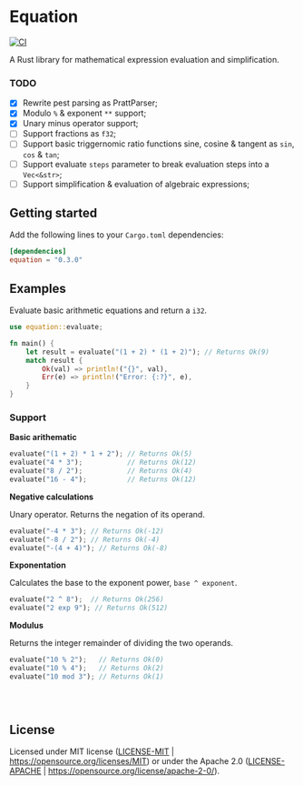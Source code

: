 # Equation

[![CI](https://github.com/davidrhyswhite/equation/actions/workflows/ci.yaml/badge.svg)](https://github.com/davidrhyswhite/equation/actions/workflows/ci.yaml)

A Rust library for mathematical expression evaluation and simplification.

### TODO

- [x] Rewrite pest parsing as PrattParser;
- [x] Modulo `%` & exponent `**` support;
- [x] Unary minus operator support;
- [ ] Support fractions as `f32`;
- [ ] Support basic triggernomic ratio functions sine, cosine & tangent as `sin`, `cos` & `tan`;
- [ ] Support evaluate `steps` parameter to break evaluation steps into a `Vec<&str>`;
- [ ] Support simplification & evaluation of algebraic expressions;

## Getting started

Add the following lines to your `Cargo.toml` dependencies:

```toml
[dependencies]
equation = "0.3.0"
```

## Examples

Evaluate basic arithmetic equations and return a `i32`.

```rust
use equation::evaluate;

fn main() {
    let result = evaluate("(1 + 2) * (1 + 2)"); // Returns Ok(9)
    match result {
        Ok(val) => println!("{}", val),
        Err(e) => println!("Error: {:?}", e),
    }
}
```

### Support

**Basic arithematic**

```rust
evaluate("(1 + 2) * 1 + 2"); // Returns Ok(5)
evaluate("4 * 3");           // Returns Ok(12)
evaluate("8 / 2");           // Returns Ok(4)
evaluate("16 - 4");          // Returns Ok(12)
```

**Negative calculations**

Unary operator. Returns the negation of its operand.

```rust
evaluate("-4 * 3"); // Returns Ok(-12)
evaluate("-8 / 2"); // Returns Ok(-4)
evaluate("-(4 + 4)"); // Returns Ok(-8)
```

**Exponentation**

Calculates the base to the exponent power, `base ^ exponent`.

```rust
evaluate("2 ^ 8");  // Returns Ok(256)
evaluate("2 exp 9"); // Returns Ok(512)
```

**Modulus**

Returns the integer remainder of dividing the two operands.	

```rust
evaluate("10 % 2");   // Returns Ok(0)
evaluate("10 % 4");   // Returns Ok(2)
evaluate("10 mod 3"); // Returns Ok(1)

            
            
```

## License

Licensed under MIT license ([LICENSE-MIT](LICENSE-MIT) | https://opensource.org/licenses/MIT) or under the Apache 2.0 ([LICENSE-APACHE](LICENSE-APACHE) | https://opensource.org/license/apache-2-0/).